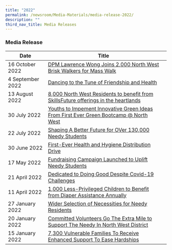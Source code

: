 ```yaml
---
title: "2022"
permalink: /newsroom/Media-Materials/media-release-2022/
description: ""
third_nav_title: Media Releases
---
```

### Media Release



| Date | Title |  |
| -------- | -------- | -------- |
| 16 October 2022    |[DPM Lawrence Wong Joins 2,000 North West Brisk Walkers for Mass Walk](/files/Media%20Advisory/Media%20Advisory%20-%20North%20West%20Dance-Fit%20Club%2015th%20Anniversary.pdf)
| 4 September 2022    |[Dancing to the Tune of Friendship and Health](/files/Media%20Advisory/Media%20Advisory%20-%20North%20West%20Dance-Fit%20Club%2015th%20Anniversary.pdf)
| 13 August 2022    |[8,000 North West Residents to benefit from SkillsFuture offerings in the heartlands](/files/Media%20Advisory%20-%20SkillsFuture%20Festival%20@%20North%20West%202022.pdf)
| 30 July 2022    |[Youths to Impement Innovative Green Ideas From First Ever Green Bootcamp @ North West](/files/Media%20Release%20-%20Green%20Bootcamp%20@%20North%20West.pdf)
| 22 July 2022    |[Shaping A Better Future for OVer 130,000 Needy Students](/files/Media%20Advisory%20-%20North%20West%20Youth%20Concert.pdf)
|30 June 2022    | [First-Ever Health and Hygiene Distribution Drive](/files/Media%20Release%20-%20WeCare%20@%20North%20West%20Service%20Weeks%202022%20-%20Health%20and%20Hygiene.pdf)
|17 May 2022    | [Fundraising Campaign Launched to Uplift Needy Students](/files/Media%20Advisory%20-%20SSF%20Fundraising%20Campaign%20launch.pdf)
|21 April 2022    | [Dedicated to Doing Good Despite Covid-19 Challenges](/files/Media%20Advisory-Volunteers%20Awards%202022.pdf)
|11 April 2022    | [1,000 Less-Privileged Children to Benefit from Diaper Assistance Annually](/files/Media%20Advisory-Volunteers%20Awards%202022.pdf)
|27 January 2022    | [Wider Selection of Necessities for Needy Residents](/files/Media%20Advisory%20-%20WeCare%20@%20North%20West%20-%20Service%20Weeks%202022%20(Woodlands).pdf)
|20 January 2022    | [Committed Volunteers Go The Extra Mile to Support The Needy In North West District](/files/Media%20Advisory%20-%20WeCare%20@%20North%20West%20-%20Service%20Weeks%202022%20(Limbang).pdf)
|15 January 2022    | [7,300 Vulnerable Families To Receive Enhanced Support To Ease Hardships](/files/Media%20Advisory%20-%20WeCare%20at%20North%20West%20-%20Service%20Weeks%202022.pdf)
